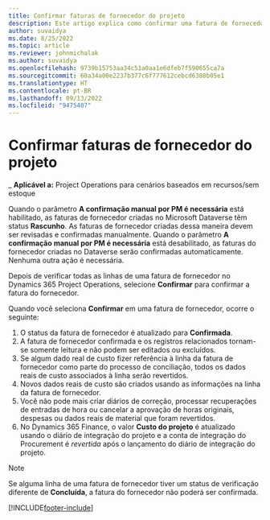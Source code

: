 ```yaml
---
title: Confirmar faturas de fornecedor do projeto
description: Este artigo explica como confirmar uma fatura de fornecedor do projeto no Microsoft Dynamics 365 Project Operations e descreve o impacto financeiro dessa confirmação.
author: suvaidya
ms.date: 8/25/2022
ms.topic: article
ms.reviewer: johnmichalak
ms.author: suvaidya
ms.openlocfilehash: 9739b15753aa34c51a0aa1e6dfeb7f590655ca7a
ms.sourcegitcommit: 60a34a00e2237b377c6f777612cebcd6380b05e1
ms.translationtype: HT
ms.contentlocale: pt-BR
ms.lasthandoff: 09/13/2022
ms.locfileid: "9475407"
---
```

# <a name="confirm-project-vendor-invoices"></a>Confirmar faturas de fornecedor do projeto

_ **Aplicável a:** Project Operations para cenários baseados em recursos/sem estoque

Quando o parâmetro **A confirmação manual por PM é necessária** está habilitado, as faturas de fornecedor criadas no Microsoft Dataverse têm status **Rascunho**. As faturas de fornecedor criadas dessa maneira devem ser revisadas e confirmadas manualmente. Quando o parâmetro **A confirmação manual por PM é necessária** está desabilitado, as faturas do fornecedor criadas no Dataverse serão confirmadas automaticamente. Nenhuma outra ação é necessária. 

Depois de verificar todas as linhas de uma fatura de fornecedor no Dynamics 365 Project Operations, selecione **Confirmar** para confirmar a fatura do fornecedor.

Quando você seleciona **Confirmar** em uma fatura de fornecedor, ocorre o seguinte:

1. O status da fatura de fornecedor é atualizado para **Confirmada**.
1. A fatura de fornecedor confirmada e os registros relacionados tornam-se somente leitura e não podem ser editados ou excluídos.
1. Se algum dado real de custo fizer referência à linha da fatura de fornecedor como parte do processo de conciliação, todos os dados reais de custo associados à linha serão revertidos.
1. Novos dados reais de custo são criados usando as informações na linha da fatura de fornecedor.
1. Você não pode mais criar diários de correção, processar recuperações de entradas de hora ou cancelar a aprovação de horas originais, despesas ou dados reais de material que foram revertidos.
1. No Dynamics 365 Finance, o valor **Custo do projeto** é atualizado usando o diário de integração do projeto e a conta de integração do Procurement é *revertida* após o lançamento do diário de integração do projeto.

> [!NOTE]
> Se alguma linha de uma fatura de fornecedor tiver um status de verificação diferente de **Concluída**, a fatura do fornecedor não poderá ser confirmada.

[!INCLUDE[footer-include](../includes/footer-banner.md)]
